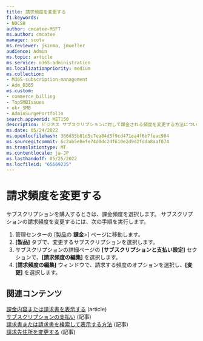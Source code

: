 ```yaml
---
title: 請求頻度を変更する
f1.keywords:
- NOCSH
author: cmcatee-MSFT
ms.author: cmcatee
manager: scotv
ms.reviewer: jkinma, jmueller
audience: Admin
ms.topic: article
ms.service: o365-administration
ms.localizationpriority: medium
ms.collection:
- M365-subscription-management
- Adm_O365
ms.custom:
- commerce_billing
- TopSMBIssues
- okr_SMB
- AdminSurgePortfolio
search.appverid: MET150
description: ビジネス サブスクリプションに対して課金される頻度を変更する方法について説明します。
ms.date: 05/24/2022
ms.openlocfilehash: 366d35b81d5c7ea84d5f9cd471ea4f6b7feac984
ms.sourcegitcommit: 6c2ab5e8efe74d0dc2df610e2d9d2fdda8aaf074
ms.translationtype: MT
ms.contentlocale: ja-JP
ms.lasthandoff: 05/25/2022
ms.locfileid: "65669235"
---
```

# <a name="change-your-billing-frequency"></a>請求頻度を変更する

サブスクリプションを購入するときは、課金頻度を選択します。 サブスクリプションの請求頻度を変更するには、次の手順を実行します。

1. 管理センターの [<a href="https://go.microsoft.com/fwlink/p/?linkid=842054" target="_blank">製品</a>の **課金**\>] ページに移動します。
2. **[製品]** タブで、変更するサブスクリプションを選択します。
3. サブスクリプションの詳細ページの **[サブスクリプションと支払い設定]** セクションで、**[請求頻度の編集]** を選択します。
4. **[請求頻度の編集]** ウィンドウで、請求する頻度のオプションを選択し、**[変更]** を選択します。

## <a name="related-content"></a>関連コンテンツ

[課金内容または請求書を表示する](../../commerce/billing-and-payments/view-your-bill-or-invoice.md) (article)\
[サブスクリプションの支払い](../../commerce/billing-and-payments/pay-for-your-subscription.md) (記事)\
[請求書または請求書を検索して表示する方法](view-your-bill-or-invoice.md) (記事)\
[請求先住所を変更する](change-your-billing-addresses.md) (記事)
